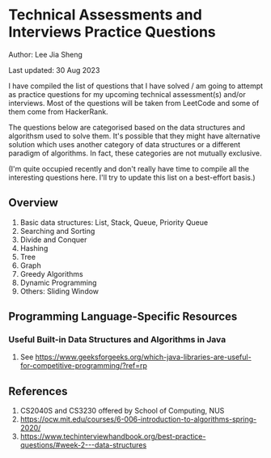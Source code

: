 # Technical Assessments and Interviews Practice Questions

Author: Lee Jia Sheng

Last updated: 30 Aug 2023

I have compiled the list of questions that I have solved / am going to attempt as practice questions for my upcoming technical assessment(s) and/or interviews. Most of the questions will be taken from LeetCode and some of them come from HackerRank.

The questions below are categorised based on the data structures and algorithsm used to solve them. It's possible that they might have alternative solution which uses another category of data structures or a different paradigm of algorithms. In fact, these categories are not mutually exclusive.

(I'm quite occupied recently and don't really have time to compile all the interesting questions here. I'll try to update this list on a best-effort basis.)

## Overview
1. Basic data structures: List, Stack, Queue, Priority Queue 
2. Searching and Sorting 
3. Divide and Conquer
4. Hashing
5. Tree
6. Graph
7. Greedy Algorithms
8. Dynamic Programming
9. Others: Sliding Window 



## Programming Language-Specific Resources
### Useful Built-in Data Structures and Algorithms in Java
1. See https://www.geeksforgeeks.org/which-java-libraries-are-useful-for-competitive-programming/?ref=rp

## References
1. CS2040S and CS3230 offered by School of Computing, NUS
2. https://ocw.mit.edu/courses/6-006-introduction-to-algorithms-spring-2020/
3. https://www.techinterviewhandbook.org/best-practice-questions/#week-2---data-structures 
